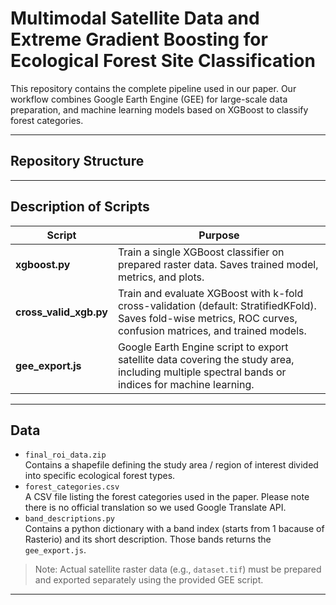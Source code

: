 # Multimodal Satellite Data and Extreme Gradient Boosting for Ecological Forest Site Classification

This repository contains the complete pipeline used in our paper. Our workflow combines Google Earth Engine (GEE) for large-scale data preparation, and machine learning models based on XGBoost to classify forest categories.

---

## Repository Structure

---

## Description of Scripts

| Script | Purpose |
|-------|--------|
| **xgboost.py** | Train a single XGBoost classifier on prepared raster data. Saves trained model, metrics, and plots. |
| **cross_valid_xgb.py** | Train and evaluate XGBoost with k-fold cross-validation (default: StratifiedKFold). Saves fold-wise metrics, ROC curves, confusion matrices, and trained models. |
| **gee_export.js** | Google Earth Engine script to export satellite data covering the study area, including multiple spectral bands or indices for machine learning. |

---

##  Data

- `final_roi_data.zip`  
  Contains a shapefile defining the study area / region of interest divided into specific ecological forest types.
- `forest_categories.csv`  
  A CSV file listing the forest categories used in the paper. Please note there is no official translation so we used Google Translate API.
- `band_descriptions.py`  
  Contains a python dictionary with a band index (starts from 1 bacause of Rasterio) and its short description. Those bands returns the `gee_export.js`.

> Note: Actual satellite raster data (e.g., `dataset.tif`) must be prepared and exported separately using the provided GEE script.

---
